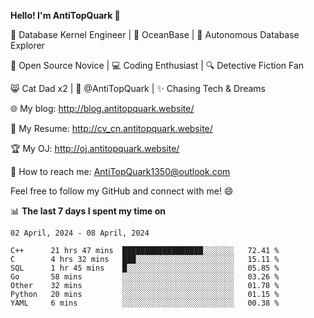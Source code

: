 
**Hello! I'm AntiTopQuark 👋**

🔧 Database Kernel Engineer | 🌊 OceanBase | 🤖 Autonomous Database Explorer

🌱 Open Source Novice | 💻 Coding Enthusiast | 🔍 Detective Fiction Fan

😸 Cat Dad x2 | 🎉 @AntiTopQuark | ✨ Chasing Tech & Dreams

🌐 My blog: http://blog.antitopquark.website/

📄 My Resume: http://cv_cn.antitopquark.website/

🏆 My OJ: http://oj.antitopquark.website/

📧 How to reach me: AntiTopQuark1350@outlook.com

Feel free to follow my GitHub and connect with me! 😄

📊 **The last 7 days I spent my time on** 

<!--START_SECTION:waka-->
```text
02 April, 2024 - 08 April, 2024

C++      21 hrs 47 mins  ██████████████████░░░░░░░   72.41 % 
C        4 hrs 32 mins   ███░░░░░░░░░░░░░░░░░░░░░░   15.11 % 
SQL      1 hr 45 mins    █░░░░░░░░░░░░░░░░░░░░░░░░   05.85 % 
Go       58 mins         ░░░░░░░░░░░░░░░░░░░░░░░░░   03.26 % 
Other    32 mins         ░░░░░░░░░░░░░░░░░░░░░░░░░   01.78 % 
Python   20 mins         ░░░░░░░░░░░░░░░░░░░░░░░░░   01.15 % 
YAML     6 mins          ░░░░░░░░░░░░░░░░░░░░░░░░░   00.38 %
```
<!--END_SECTION:waka-->


